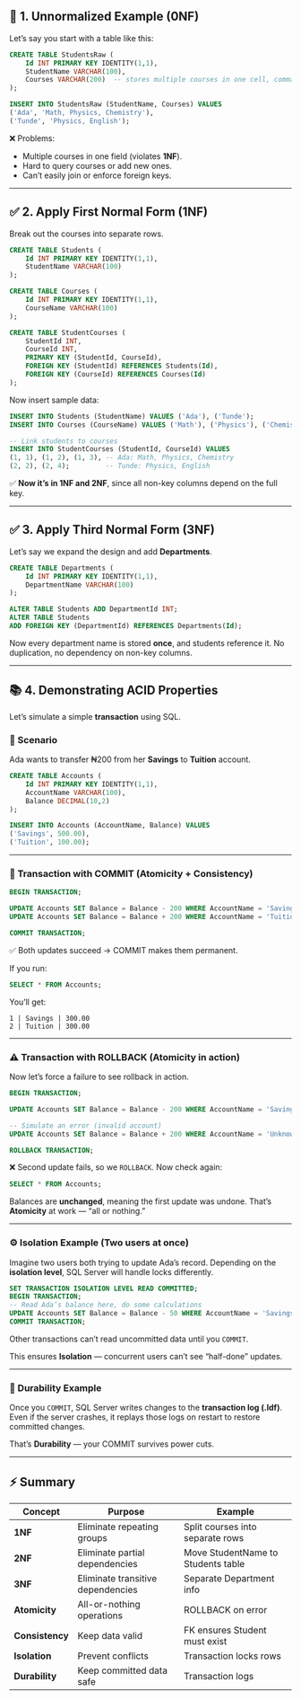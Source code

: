 ## 🧱 1. Unnormalized Example (0NF)

Let’s say you start with a table like this:

```sql
CREATE TABLE StudentsRaw (
    Id INT PRIMARY KEY IDENTITY(1,1),
    StudentName VARCHAR(100),
    Courses VARCHAR(200)  -- stores multiple courses in one cell, comma-separated
);

INSERT INTO StudentsRaw (StudentName, Courses) VALUES
('Ada', 'Math, Physics, Chemistry'),
('Tunde', 'Physics, English');
```

❌ Problems:

* Multiple courses in one field (violates **1NF**).
* Hard to query courses or add new ones.
* Can’t easily join or enforce foreign keys.

---

## ✅ 2. Apply First Normal Form (1NF)

Break out the courses into separate rows.

```sql
CREATE TABLE Students (
    Id INT PRIMARY KEY IDENTITY(1,1),
    StudentName VARCHAR(100)
);

CREATE TABLE Courses (
    Id INT PRIMARY KEY IDENTITY(1,1),
    CourseName VARCHAR(100)
);

CREATE TABLE StudentCourses (
    StudentId INT,
    CourseId INT,
    PRIMARY KEY (StudentId, CourseId),
    FOREIGN KEY (StudentId) REFERENCES Students(Id),
    FOREIGN KEY (CourseId) REFERENCES Courses(Id)
);
```

Now insert sample data:

```sql
INSERT INTO Students (StudentName) VALUES ('Ada'), ('Tunde');
INSERT INTO Courses (CourseName) VALUES ('Math'), ('Physics'), ('Chemistry'), ('English');

-- Link students to courses
INSERT INTO StudentCourses (StudentId, CourseId) VALUES
(1, 1), (1, 2), (1, 3), -- Ada: Math, Physics, Chemistry
(2, 2), (2, 4);         -- Tunde: Physics, English
```

✅ **Now it’s in 1NF and 2NF**, since all non-key columns depend on the full key.

---

## ✅ 3. Apply Third Normal Form (3NF)

Let’s say we expand the design and add **Departments**.

```sql
CREATE TABLE Departments (
    Id INT PRIMARY KEY IDENTITY(1,1),
    DepartmentName VARCHAR(100)
);

ALTER TABLE Students ADD DepartmentId INT;
ALTER TABLE Students 
ADD FOREIGN KEY (DepartmentId) REFERENCES Departments(Id);
```

Now every department name is stored **once**, and students reference it.
No duplication, no dependency on non-key columns.

---

## 📚 4. Demonstrating ACID Properties

Let’s simulate a simple **transaction** using SQL.

### 🧩 Scenario

Ada wants to transfer ₦200 from her **Savings** to **Tuition** account.

```sql
CREATE TABLE Accounts (
    Id INT PRIMARY KEY IDENTITY(1,1),
    AccountName VARCHAR(100),
    Balance DECIMAL(10,2)
);

INSERT INTO Accounts (AccountName, Balance) VALUES
('Savings', 500.00),
('Tuition', 100.00);
```

---

### 🧨 Transaction with COMMIT (Atomicity + Consistency)

```sql
BEGIN TRANSACTION;

UPDATE Accounts SET Balance = Balance - 200 WHERE AccountName = 'Savings';
UPDATE Accounts SET Balance = Balance + 200 WHERE AccountName = 'Tuition';

COMMIT TRANSACTION;
```

✅ Both updates succeed → COMMIT makes them permanent.

If you run:

```sql
SELECT * FROM Accounts;
```

You’ll get:

```
1 | Savings | 300.00
2 | Tuition | 300.00
```

---

### ⚠️ Transaction with ROLLBACK (Atomicity in action)

Now let’s force a failure to see rollback in action.

```sql
BEGIN TRANSACTION;

UPDATE Accounts SET Balance = Balance - 200 WHERE AccountName = 'Savings';

-- Simulate an error (invalid account)
UPDATE Accounts SET Balance = Balance + 200 WHERE AccountName = 'UnknownAccount';

ROLLBACK TRANSACTION;
```

❌ Second update fails, so we `ROLLBACK`.
Now check again:

```sql
SELECT * FROM Accounts;
```

Balances are **unchanged**, meaning the first update was undone.
That’s **Atomicity** at work — “all or nothing.”

---

### ⚙️ Isolation Example (Two users at once)

Imagine two users both trying to update Ada’s record.
Depending on the **isolation level**, SQL Server will handle locks differently.

```sql
SET TRANSACTION ISOLATION LEVEL READ COMMITTED;
BEGIN TRANSACTION;
-- Read Ada’s balance here, do some calculations
UPDATE Accounts SET Balance = Balance - 50 WHERE AccountName = 'Savings';
COMMIT TRANSACTION;
```

Other transactions can’t read uncommitted data until you `COMMIT`.

This ensures **Isolation** — concurrent users can’t see “half-done” updates.

---

### 💾 Durability Example

Once you `COMMIT`, SQL Server writes changes to the **transaction log (.ldf)**.
Even if the server crashes, it replays those logs on restart to restore committed changes.

That’s **Durability** — your COMMIT survives power cuts.

---

## ⚡ Summary

| Concept         | Purpose                           | Example                            |
| --------------- | --------------------------------- | ---------------------------------- |
| **1NF**         | Eliminate repeating groups        | Split courses into separate rows   |
| **2NF**         | Eliminate partial dependencies    | Move StudentName to Students table |
| **3NF**         | Eliminate transitive dependencies | Separate Department info           |
| **Atomicity**   | All-or-nothing operations         | ROLLBACK on error                  |
| **Consistency** | Keep data valid                   | FK ensures Student must exist      |
| **Isolation**   | Prevent conflicts                 | Transaction locks rows             |
| **Durability**  | Keep committed data safe          | Transaction logs                   |
